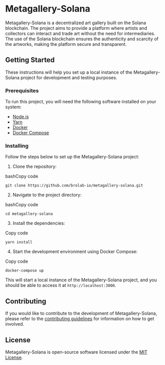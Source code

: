 
# Metagallery-Solana

Metagallery-Solana is a decentralized art gallery built on the Solana blockchain. The project aims to provide a platform where artists and collectors can interact and trade art without the need for intermediaries. The use of the Solana blockchain ensures the authenticity and scarcity of the artworks, making the platform secure and transparent.

## Getting Started

These instructions will help you set up a local instance of the Metagallery-Solana project for development and testing purposes.

### Prerequisites

To run this project, you will need the following software installed on your system:

-   [Node.js](https://nodejs.org/)
-   [Yarn](https://yarnpkg.com/getting-started/install)
-   [Docker](https://docs.docker.com/get-docker/)
-   [Docker Compose](https://docs.docker.com/compose/install/)

### Installing

Follow the steps below to set up the Metagallery-Solana project:

1.  Clone the repository:

bashCopy code

`git clone https://github.com/brolab-io/metagallery-solana.git` 

2.  Navigate to the project directory:

bashCopy code

`cd metagallery-solana` 

3.  Install the dependencies:

Copy code

`yarn install` 

4.  Start the development environment using Docker Compose:

Copy code

`docker-compose up` 

This will start a local instance of the Metagallery-Solana project, and you should be able to access it at `http://localhost:3000`.

## Contributing

If you would like to contribute to the development of Metagallery-Solana, please refer to the [contributing guidelines](https://github.com/brolab-io/metagallery-solana/blob/dev/CONTRIBUTING.md) for information on how to get involved.

## License

Metagallery-Solana is open-source software licensed under the [MIT License](https://github.com/brolab-io/metagallery-solana/blob/dev/LICENSE).
